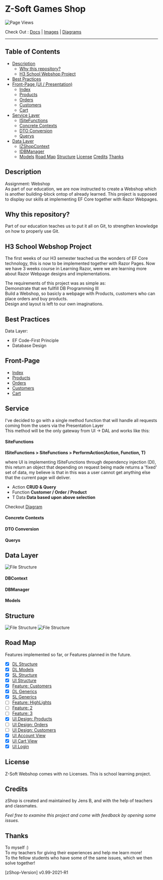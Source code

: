 # Z-Soft Games Shop

<img src="Images/zShopUI.gif"  alt="Page Views"/>

Check Out : [Docs]() | [Images]() | [Diagrams]()

---

## Table of Contents

- [Description](#description)
    - [Why this repository?](#why-this-repository)
    - [H3 School Webshop Project](#h3-school-webshop-project)
- [Best Practices](#best-practices)
- [Front-Page (UI / Presentation)](#front-page)
    - [Index](#index)
    - [Products](#products)
    - [Orders](#orders)
    - [Customers](#customers)
    - [Cart](#cart)
- [Service Layer](#service)
    - [ISiteFunctions](#sitefunctions)
    - [Concrete Contexts](#concrete-contexts)
    - [DTO Conversion](#dto-conversion)
    - [Querys](#querys)
- [Data Layer](#data-layer)
    - [IZShopContext](#dbcontext)
    - [IDBManager](#dbmanager)
    - [Models](#models)
[Road Map](#road-map)
[Structure](#structure)
[License](#license)
[Credits](#credits)
[Thanks](#thanks)

## Description

Assignment: Webshop<br>
As part of our education, we are now instructed to create a Webshop which is another building-block ontop of already learned.
This project is supposed to display our skills at implementing EF Core together with Razor Webpages.


## Why this repository?

Part of our education teaches us to put it all on Git, to strengthen knowledge on how to properly use Git.


## H3 School Webshop Project

The first weeks of our H3 semester teached us the wonders of EF Core technology, this is now to be implemented together with Razor Pages.
Now we have 3 weeks course in Learning Razor, were we are learning more about Razor Webpage designs and implementations.

The requirements of this project was as simple as:<br>
Demonstrate that we fullfill DB Programming III<br>
Build a Webshop, so basicly a webpage with Products, customers who can place orders
and buy products.<br>
Design and layout is left to our own imaginations.


## Best Practices

Data Layer:
 - EF Code-First Principle<br>
 - Database Design

## Front-Page

 - [Index]()
 - [Products]()
 - [Orders]()
 - [Customers]()
 - [Cart]()

## Service

I've decided to go with a single method function that will handle all requests coming from the users via the Presentation Layer<br>
This method will be the only gateway from UI -> DAL and works like this:<br>

#### SiteFunctions
**ISiteFunctions > SiteFunctions > PerformAction(Action, Function, T)**

where UI is implementing ISiteFunctions through dependency injection (DI), this return an object that depending on request being made
returns a 'fixed' set of data, my believe is that in this was a user cannot get anything else that the current page will deliver.

 - Action **CRUD & Query**
 - Function **Customer / Order / Product**
 - T Data **Data based upon above selection**

Checkout [Diagram]()

#### Concrete Contexts
#### DTO Conversion
#### Querys

## Data Layer

<img src="Images/ER_Diagram_zShop.png"  alt="File Structure"/>

#### DBContext
#### DBManager
#### Models

## Structure

<img src="Images/Structure.png"  alt="File Structure"/>
<img src="Images/Structure2.png"  alt="File Structure"/>

## Road Map

Features implemented so far, or Features planned in the future.

- [x] [DL Structure](https://github.com/ZharaX/zShop/tree/Structure/Layers/Data)
- [x] [DL Models](https://github.com/ZharaX/zShop/tree/Data/Model/Startup)
- [x] [SL Structure](https://github.com/ZharaX/zShop/tree/Service/Startup)
- [x] [UI Structure](https://github.com/ZharaX/zShop/tree/UI/Razor/Core)
- [x] [Feature: Customers](https://github.com/ZharaX/zShop/tree/UI/Feature/Customers)
- [x] [DL Generics](https://github.com/ZharaX/zShop/tree/Data/Changes/GenericDBContextPattern)
- [X] [SL Generics](https://github.com/ZharaX/zShop/tree/Service/GenericRepositoryPattern)
- [ ] [Feature: HighLights]()
- [ ] [Feature: 2]()
- [ ] [Feature: 3]()
- [x] [UI Design: Products]()
- [ ] [UI Design: Orders]()
- [ ] [UI Design: Customers]()
- [x] [UI Account View]()
- [x] [UI Cart View]()
- [x] [UI Login]()

## License

Z-Soft Webshop comes with no Licenses. This is school learning project.

## Credits

zShop is created and maintained by Jens B, and with the help of teachers and classmates.

*Feel free to examine this project and come with feedback by opening some issues.*

## Thanks

To myself :)<br>
To my teachers for giving their experiences and help me learn more!<br>
To the fellow students who have some of the same issues, which we then solve together!


[zShop-Version] v0.99-2021-R1